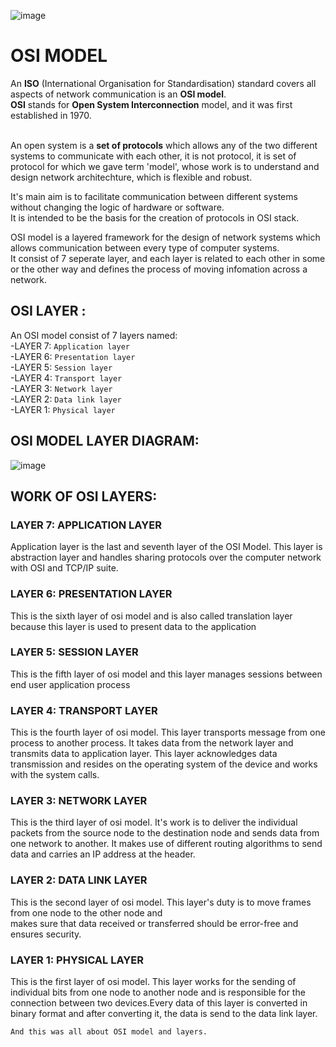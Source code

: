 ![image](https://user-images.githubusercontent.com/64470404/133921010-f1b5c7da-e564-4e0d-86a4-3f4630560deb.png)


<!--![image](https://user-images.githubusercontent.com/64470404/133921030-7452b187-7b5f-4db2-9087-0c9c5986635f.png)-->
# OSI MODEL

An **ISO** (International Organisation for Standardisation) standard covers all aspects of network communication is an **OSI model**.<br>
**OSI** stands for **Open System Interconnection** model, and it was first established in 1970.<br>
<br>

An open system is a **set of protocols** which allows any of the two different systems to communicate with each other, it is not protocol, 
it is set of protocol for which we gave term
'model', whose work is to understand and design network architechture, which is flexible and robust.<br>

It's main aim is to facilitate communication between different systems without changing the logic of hardware or software.<br>
It is intended to be the basis for the creation of protocols in OSI stack.<br>

OSI model is a layered framework for the design of network systems which allows communication between every type of computer systems.<br>
It consist of 7 seperate layer, and each layer is related to each other in some or the other way and defines the process of moving infomation across a network.<br>

## OSI LAYER :
An OSI model consist of 7 layers named:<br>
-LAYER 7: ``Application layer`` <br>
-LAYER 6: ``Presentation layer`` <br>
-LAYER 5: ``Session layer`` <br>
-LAYER 4: ``Transport layer`` <br>
-LAYER 3: ``Network layer`` <br>
-LAYER 2: ``Data link layer`` <br>
-LAYER 1: ``Physical layer`` <br>


## OSI MODEL LAYER DIAGRAM:

![image](https://user-images.githubusercontent.com/64470404/133921797-736477b3-a38e-4745-8ef5-1be19b7af573.png)

## WORK OF OSI LAYERS:

### LAYER 7: APPLICATION LAYER
Application layer is the last and seventh layer of the OSI Model. 
This layer is abstraction layer and handles sharing protocols over the computer network with OSI and TCP/IP suite.

### LAYER 6: PRESENTATION LAYER
This is the sixth layer of osi model and is also called translation layer because this layer is used to present data to the application

### LAYER 5: SESSION LAYER
This is the fifth layer of osi model and this layer manages sessions between end user application process

### LAYER 4: TRANSPORT LAYER
This is the fourth layer of osi model. This layer transports message from one process to another process.
It takes data from the network layer and transmits data to  application layer. 
This layer acknowledges data transmission and resides on the operating system of the device and works with the system calls.

### LAYER 3: NETWORK LAYER
This is the third layer of osi model. It's work is to deliver the individual packets from the source node to the destination node and sends data from one network to another. 
It makes use of different routing algorithms to send data and carries an IP address at the header.

### LAYER 2: DATA LINK LAYER
This is the second layer of osi model. This layer's duty is to move frames from one node to the other node and  
makes sure that data received or transferred should be error-free and ensures security.

### LAYER 1: PHYSICAL LAYER
This is the first layer of osi model. This layer works for the sending of individual bits from 
one node to another node and is responsible for the connection between two devices.Every data of this layer is converted in binary format and after converting it, 
the data is send to the data link layer.

```And this was all about OSI model and layers.```
